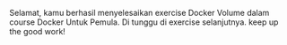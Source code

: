 Selamat, kamu berhasil menyelesaikan exercise Docker Volume dalam course Docker Untuk Pemula. Di tunggu di exercise selanjutnya. keep up the good work!
